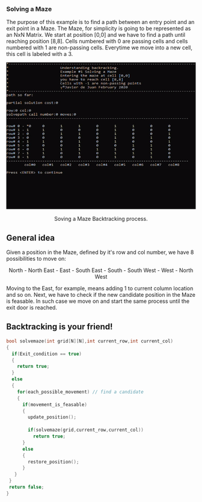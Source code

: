 ### Solving a Maze

The purpose of this example is to find a path between an entry point and an exit point in a Maze.
The Maze, for simplicity is going to be represented as an NxN Matrix. We start at position [0,0] and we have to find a path until reaching position [8,8]. Cells numbered with 0 are passing cells and cells numbered with 1 are non-passing cells. Everytime we move into a new cell, this cell is labeled with a 3. 

<p align="center">
  <img width="520" height="390"  src="https://github.com/javierdejuan/backtracking-Tutorial/blob/master/solving%20a%20maze/solving%20a%20maze.gif">
</p>
<p align="center">
Soving a Maze Backtracking process.
</p>

## General idea

Given a position in the Maze, defined by it's row and col number, we have 8 possibilities to move on:
<p align="center">
North - North East - East - South East - South - South West - West - North West
  
</p>

Moving to the East, for example, means adding 1 to current column location and so on.
Next, we have to check if the new candidate position in the Maze is feasable. 
In such case we move on and start the same process until the exit door is reached.

## Backtracking is your friend!
```c
bool solvemaze(int grid[N][N],int current_row,int current_col)
{
  if(Exit_condition == true)
  {
    return true;
  }
  else
  {
    for(each_possible_movement) // find a candidate
    {
      if(movement_is_feasable)
      {
        update_position(); 
        
        if(solvemaze(grid,current_row,current_col))
          return true;
      }
      else
      {
        restore_position();
      }
   }
 }
 return false;
}
```





